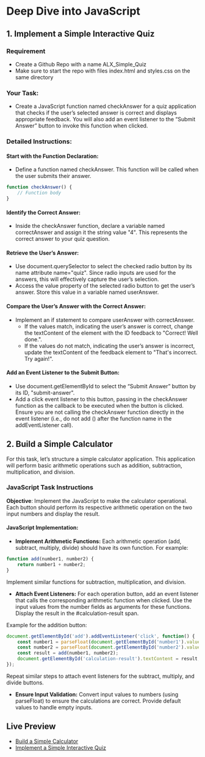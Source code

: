 # Deep Dive into JavaScript

## 1. Implement a Simple Interactive Quiz

### Requirement

- Create a Github Repo with a name ALX_Simple_Quiz
- Make sure to start the repo with files index.html and styles.css on the same directory

### Your Task:

- Create a JavaScript function named checkAnswer for a quiz application that checks if the user’s selected answer is correct and displays appropriate feedback. You will also add an event listener to the “Submit Answer” button to invoke this function when clicked.

### Detailed Instructions:

#### Start with the Function Declaration:

- Define a function named checkAnswer. This function will be called when the user submits their answer.

```javascript
function checkAnswer() {
    // Function body
}
```

#### Identify the Correct Answer:

- Inside the checkAnswer function, declare a variable named correctAnswer and assign it the string value "4". This represents the correct answer to your quiz question.

#### Retrieve the User’s Answer:

- Use document.querySelector to select the checked radio button by its name attribute name="quiz". Since radio inputs are used for the answers, this will effectively capture the user’s selection.
- Access the value property of the selected radio button to get the user’s answer. Store this value in a variable named userAnswer.

#### Compare the User’s Answer with the Correct Answer:

- Implement an if statement to compare userAnswer with correctAnswer.
  - If the values match, indicating the user’s answer is correct, change the textContent of the element with the ID feedback to "Correct! Well done.".
  - If the values do not match, indicating the user’s answer is incorrect, update the textContent of the feedback element to "That's incorrect. Try again!".

#### Add an Event Listener to the Submit Button:

- Use document.getElementById to select the “Submit Answer” button by its ID, "submit-answer".
- Add a click event listener to this button, passing in the checkAnswer function as the callback to be executed when the button is clicked. Ensure you are not calling the checkAnswer function directly in the event listener (i.e., do not add () after the function name in the addEventListener call).

## 2. Build a Simple Calculator

For this task, let’s structure a simple calculator application. This application will perform basic arithmetic operations such as addition, subtraction, multiplication, and division.

### JavaScript Task Instructions

<strong>Objective</strong>: Implement the JavaScript to make the calculator operational. Each button should perform its respective arithmetic operation on the two input numbers and display the result.

#### JavaScript Implementation:

- **Implement Arithmetic Functions:** Each arithmetic operation (add, subtract, multiply, divide) should have its own function. For example:

```javascript
function add(number1, number2) {
    return number1 + number2;
}
```

Implement similar functions for subtraction, multiplication, and division.

- **Attach Event Listeners:** For each operation button, add an event listener that calls the corresponding arithmetic function when clicked. Use the input values from the number fields as arguments for these functions. Display the result in the #calculation-result span.

Example for the addition button:

```javascript
document.getElementById('add').addEventListener('click', function() {
    const number1 = parseFloat(document.getElementById('number1').value) || 0;
    const number2 = parseFloat(document.getElementById('number2').value) || 0;
    const result = add(number1, number2);
    document.getElementById('calculation-result').textContent = result;
});
```

Repeat similar steps to attach event listeners for the subtract, multiply, and divide buttons.

- **Ensure Input Validation:** Convert input values to numbers (using parseFloat) to ensure the calculations are correct. Provide default values to handle empty inputs.

## Live Preview

- <a href="https://adepegba1.github.io/ALX_Simple_Quiz/calculator.html">Build a Simple Calculator</a>
- <a href="https://adepegba1.github.io/ALX_Simple_Quiz/index.html">Implement a Simple Interactive Quiz</a>
